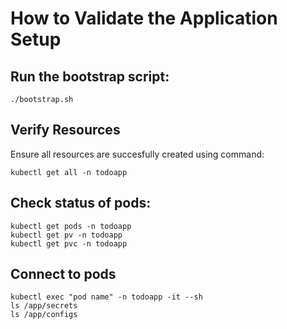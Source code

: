 # How to Validate the Application Setup

## Run the bootstrap script:

```
./bootstrap.sh
```

## Verify Resources
Ensure all resources are succesfully created using command:
```
kubectl get all -n todoapp
```
## Check status of pods:
```
kubectl get pods -n todoapp
kubectl get pv -n todoapp
kubectl get pvc -n todoapp
```

## Connect to pods
```
kubectl exec "pod name" -n todoapp -it --sh
ls /app/secrets
ls /app/configs
```
